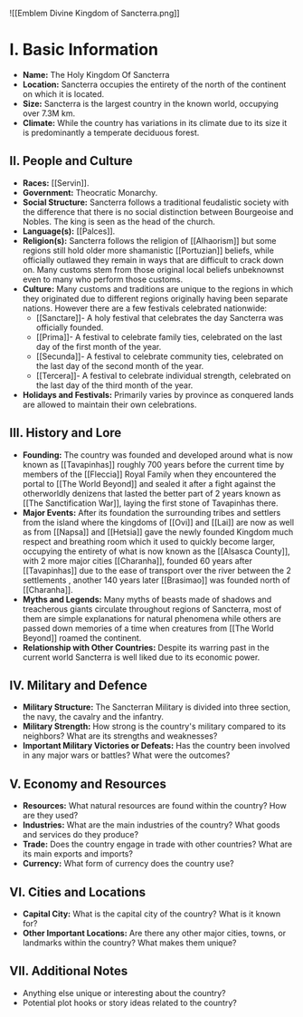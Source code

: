 ![[Emblem Divine Kingdom of Sancterra.png]]
# I. **Basic Information**

- **Name:** The Holy Kingdom Of Sancterra
- **Location:** Sancterra occupies the entirety of the north of the continent on which it is located.
- **Size:** Sancterra is the largest country in the known world, occupying over 7.3M km.
- **Climate:** While the country has variations in its climate due to its size it is predominantly a temperate deciduous forest.

## **II. People and Culture**

- **Races:** [[Servin]].
- **Government:** Theocratic Monarchy.
- **Social Structure:** Sancterra follows a traditional feudalistic society with the difference that there is no social distinction between Bourgeoise and Nobles. The king is seen as the head of the church.
- **Language(s):** [[Palces]].
- **Religion(s):** Sancterra follows the religion of [[Alhaorism]] but some regions still hold older more shamanistic [[Portuzian]] beliefs, while officially outlawed they remain in ways that are difficult to crack down on. Many customs stem from those original local beliefs unbeknownst even to many who perform those customs.
- **Culture:** Many customs and traditions are unique to the regions in which they originated due to different regions originally having been separate nations. However there are a few festivals celebrated nationwide:
	- [[Sanctare]]- A holy festival that celebrates the day Sancterra was officially founded.
	- [[Prima]]- A festival to celebrate family ties, celebrated on the last day of the first month of the year.
	- [[Secunda]]- A festival to celebrate community ties, celebrated on the last day of the second month of the year.
	- [[Tercera]]- A festival to celebrate individual strength, celebrated on the last day of the third month of the year.
- **Holidays and Festivals:** Primarily varies by province as conquered lands are allowed to maintain their own celebrations.

## **III. History and Lore**

- **Founding:** The country was founded and developed around what is now known as [[Tavapinhas]] roughly 700 years before the current time by members of the [[Fleccia]] Royal Family when they encountered the portal to [[The World Beyond]] and sealed it after a fight against the otherworldly denizens that lasted the better part of 2 years known as [[The Sanctification War]], laying the first stone of Tavapinhas there.
- **Major Events:** After its foundation the surrounding tribes and settlers from the island where the kingdoms of [[Ovi]] and [[Lai]] are now as well as from [[Napsa]] and [[Hetsia]] gave the newly founded Kingdom much respect and breathing room which it used to quickly become larger, occupying the entirety of what is now known as the [[Alsasca County]], with 2 more major cities [[Charanha]], founded 60 years after [[Tavapinhas]] due to the ease of transport over the river between the 2 settlements , another 140 years later [[Brasimao]] was founded north of [[Charanha]].
- **Myths and Legends:** Many myths of beasts made of shadows and treacherous giants circulate throughout regions of Sancterra, most of them are simple explanations for natural phenomena while others are passed down memories of a time when creatures from [[The World Beyond]] roamed the continent.
- **Relationship with Other Countries:** Despite its warring past in the current world Sancterra is well liked due to its economic power.

## **IV. Military and Defence**

- **Military Structure:** The Sancterran Military is divided into three section, the navy, the cavalry and the infantry.
- **Military Strength:** How strong is the country's military compared to its neighbors? What are its strengths and weaknesses?
- **Important Military Victories or Defeats:** Has the country been involved in any major wars or battles? What were the outcomes?

## **V. Economy and Resources**

- **Resources:** What natural resources are found within the country? How are they used?
- **Industries:** What are the main industries of the country? What goods and services do they produce?
- **Trade:** Does the country engage in trade with other countries? What are its main exports and imports?
- **Currency:** What form of currency does the country use?

## **VI. Cities and Locations**

- **Capital City:** What is the capital city of the country? What is it known for?
- **Other Important Locations:** Are there any other major cities, towns, or landmarks within the country? What makes them unique?

## **VII. Additional Notes**

- Anything else unique or interesting about the country?
- Potential plot hooks or story ideas related to the country?